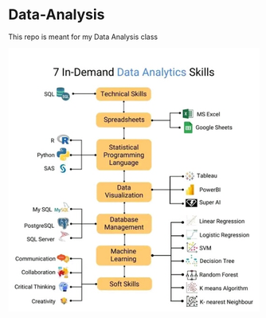 # Data-Analysis
This repo is meant for my Data Analysis class

![Data-analysis-skills](/images/7-In-demand-Data-analysis-skills.jpg)
